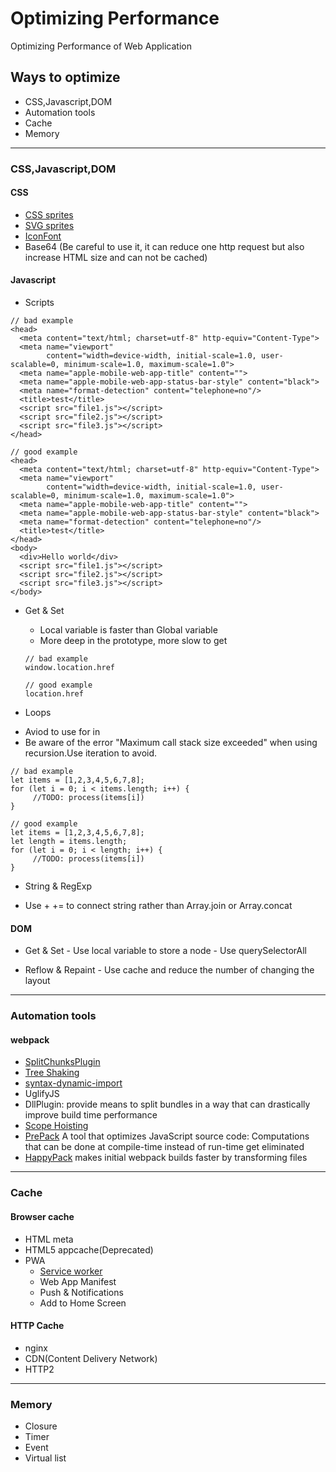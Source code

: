 # Optimizing Performance
Optimizing Performance of Web Application
## Ways to optimize
  * CSS,Javascript,DOM
  * Automation tools
  * Cache
  * Memory
***

### CSS,Javascript,DOM
  #### CSS
  * [CSS sprites](https://spritegen.website-performance.org)   
  * [SVG sprites](https://w3bits.com/svg-sprites/)
  * [IconFont](https://www.icofont.com/)
  * Base64 (Be careful to use it, it can reduce one http request but also increase HTML size and can not be cached)
  
  #### Javascript
  * Scripts  
  ```
  // bad example
  <head>
    <meta content="text/html; charset=utf-8" http-equiv="Content-Type">
    <meta name="viewport"
          content="width=device-width, initial-scale=1.0, user-scalable=0, minimum-scale=1.0, maximum-scale=1.0">
    <meta name="apple-mobile-web-app-title" content="">
    <meta name="apple-mobile-web-app-status-bar-style" content="black">
    <meta name="format-detection" content="telephone=no"/>
    <title>test</title>
    <script src="file1.js"></script>
    <script src="file2.js"></script>
    <script src="file3.js"></script>
  </head>
  ```
  ```
  // good example
  <head>
    <meta content="text/html; charset=utf-8" http-equiv="Content-Type">
    <meta name="viewport"
          content="width=device-width, initial-scale=1.0, user-scalable=0, minimum-scale=1.0, maximum-scale=1.0">
    <meta name="apple-mobile-web-app-title" content="">
    <meta name="apple-mobile-web-app-status-bar-style" content="black">
    <meta name="format-detection" content="telephone=no"/>
    <title>test</title>
  </head>
  <body>
    <div>Hello world</div>
    <script src="file1.js"></script>
    <script src="file2.js"></script>
    <script src="file3.js"></script>
  </body>
  ```
  
  * Get & Set
    - Local variable is faster than Global variable
    - More deep in the prototype, more slow to get
    ```
    // bad example
    window.location.href
    
    // good example
    location.href
    ```
    
  * Loops
   - Aviod to use for in
   - Be aware of the error "Maximum call stack size exceeded" when using recursion.Use iteration to avoid.
   ```
   // bad example
   let items = [1,2,3,4,5,6,7,8];
   for (let i = 0; i < items.length; i++) {
        //TODO: process(items[i])
   }
   
   // good example
   let items = [1,2,3,4,5,6,7,8];
   let length = items.length;
   for (let i = 0; i < length; i++) {
        //TODO: process(items[i])
   }
   ```
    
  * String & RegExp
   - Use + += to connect string rather than Array.join or Array.concat
   
   #### DOM
   * Get & Set
    - Use local variable to store a node
    - Use querySelectorAll
    
   * Reflow & Repaint
    - Use cache and reduce the number of changing the layout

***

### Automation tools
 #### webpack 
  - [SplitChunksPlugin](https://www.webpackjs.com/plugins/split-chunks-plugin/)
  - [Tree Shaking](https://webpack.js.org/guides/tree-shaking/)
  - [syntax-dynamic-import](https://webpack.wuhaolin.cn/4%E4%BC%98%E5%8C%96/4-12%E6%8C%89%E9%9C%80%E5%8A%A0%E8%BD%BD.html)
  - UglifyJS
  - DllPlugin: provide means to split bundles in a way that can drastically improve build time performance
  - [Scope Hoisting](https://webpack.wuhaolin.cn/4%E4%BC%98%E5%8C%96/4-14%E5%BC%80%E5%90%AFScopeHoisting.html)
  - [PrePack](https://prepack.io/) A tool that optimizes JavaScript source code: Computations that can be done at compile-time instead of run-time get eliminated
  - [HappyPack](https://github.com/amireh/happypack) makes initial webpack builds faster by transforming files
 ***
 
 ### Cache
 #### Browser cache
  - HTML meta
  - HTML5 appcache(Deprecated)
  - PWA
    - [Service worker](https://developer.mozilla.org/en-US/docs/Web/API/Service_Worker_API)
    - Web App Manifest
    - Push & Notifications
    - Add to Home Screen
 #### HTTP Cache
  - nginx 
  - CDN(Content Delivery Network)
  - HTTP2
 ***
 
 ### Memory
  - Closure
  - Timer
  - Event
  - Virtual list
